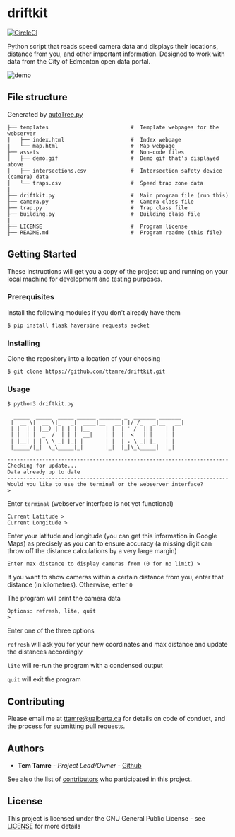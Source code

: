 # driftkit
[![CircleCI](https://circleci.com/gh/ttamre/driftkit/tree/master.svg?style=svg)](https://circleci.com/gh/ttamre/driftkit/tree/master)

Python script that reads speed camera data and displays their locations, distance from you, and other important information. Designed to work with data from the City of Edmonton open data portal.

![demo](assets/demo.gif)


## File structure
Generated by [autoTree.py](https://github.com/shavavo/autoTreeFormat)
```
├── templates                          #  Template webpages for the webserver
|   ├── index.html                     #  Index webpage
|   └── map.html                       #  Map webpage
├── assets                             #  Non-code files
│   ├── demo.gif                       #  Demo gif that's displayed above
│   ├── intersections.csv              #  Intersection safety device (camera) data
│   └── traps.csv                      #  Speed trap zone data
|
├── driftkit.py                        #  Main program file (run this)
├── camera.py                          #  Camera class file
├── trap.py                            #  Trap class file
├── building.py                        #  Building class file
|
├── LICENSE                            #  Program license
├── README.md                          #  Program readme (this file)

```

## Getting Started

These instructions will get you a copy of the project up and running on your local machine for development and testing purposes.

### Prerequisites
Install the following modules if you don't already have them
```
$ pip install flask haversine requests socket
```

### Installing

Clone the repository into a location of your choosing

```
$ git clone https://github.com/ttamre/driftkit.git
```


### Usage
```
$ python3 driftkit.py
```

```
  _____  _____  _____ ______ _______ _  _______ _______ 
 |  __ \|  __ \|_   _|  ____|__   __| |/ /_   _|__   __|
 | |  | | |__) | | | | |__     | |  | ' /  | |    | |   
 | |  | |  _  /  | | |  __|    | |  |  <   | |    | |   
 | |__| | | \ \ _| |_| |       | |  | . \ _| |_   | |   
 |_____/|_|  \_\_____|_|       |_|  |_|\_\_____|  |_|   
 
----------------------------------------------------------------------
Checking for update...
Data already up to date
----------------------------------------------------------------------
Would you like to use the terminal or the webserver interface?
> 
```
Enter ```terminal``` (webserver interface is not yet functional)

```
Current Latitude >
Current Longitude >
```
Enter your latitude and longitude (you can get this information in Google Maps) as precisely as you can to ensure accuracy (a missing digit can throw off the distance calculations by a very large margin)

```
Enter max distance to display cameras from (0 for no limit) >
```
If you want to show cameras within a certain distance from you, enter that distance (in kilometres). Otherwise, enter ```0```

The program will print the camera data

```
Options: refresh, lite, quit
>
```
Enter one of the three options

```refresh``` will ask you for your new coordinates and max distance and update the distances accordingly

```lite``` will re-run the program with a condensed output

```quit``` will exit the program


## Contributing

Please email me at ttamre@ualberta.ca for details on code of conduct, and the process for submitting pull requests.

## Authors

* **Tem Tamre** - *Project Lead/Owner* - [Github](https://github.com/ttamre)

See also the list of [contributors](https://github.com/ttamre/driftkit/graphs/contributors) who participated in this project.

## License

This project is licensed under the GNU General Public License - see [LICENSE](LICENSE) for more details
